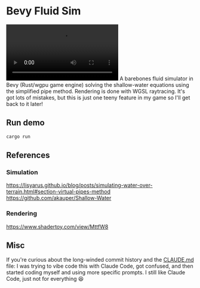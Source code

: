# Bevy Fluid Sim
<video src="https://github.com/user-attachments/assets/ce8db8c1-f315-4d46-bf30-e0de866a0577" controls="controls" style="max-width: 730px;">
</video>
A barebones fluid simulator in Bevy (Rust/wgpu game engine) solving the shallow-water equations using the simplified pipe method. Rendering is done with WGSL raytracing. It's got lots of mistakes, but this is just one teeny feature in my game so I'll get back to it later!

## Run demo

```bash
cargo run
```

## References
### Simulation
https://lisyarus.github.io/blog/posts/simulating-water-over-terrain.html#section-virtual-pipes-method
https://github.com/akauper/Shallow-Water
### Rendering
https://www.shadertoy.com/view/MttfW8

## Misc
If you're curious about the long-winded commit history and the [CLAUDE.md](CLAUDE.md) file: I was trying to vibe code this with Claude Code, got confused, and then started coding myself and using more specific prompts. I still like Claude Code, just not for everything 😆
